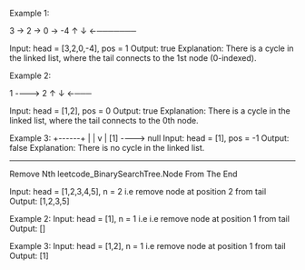 
Example 1:

3 → 2 → 0 → -4
    ↑        ↓
     ←───────

Input: head = [3,2,0,-4], pos = 1
Output: true
Explanation: There is a cycle in the linked list, 
             where the tail connects to the 1st node (0-indexed).

Example 2:

1 ----> 2
↑       ↓
  ←───

Input: head = [1,2], pos = 0
Output: true
Explanation: There is a cycle in the linked list, 
             where the tail connects to the 0th node.

Example 3:
+------+
|      |
v      |
[1] ----> null
Input: head = [1], pos = -1
Output: false
Explanation: There is no cycle in the linked list.

------------------------------------------------
Remove Nth leetcode_BinarySearchTree.Node From The End

Input: head = [1,2,3,4,5], n = 2 i.e remove node at position 2 from tail
Output: [1,2,3,5]

Example 2:
Input: head = [1], n = 1 i.e i.e remove node at position 1 from tail
Output: []

Example 3:
Input: head = [1,2], n = 1 i.e remove node at position 1 from tail
Output: [1]
